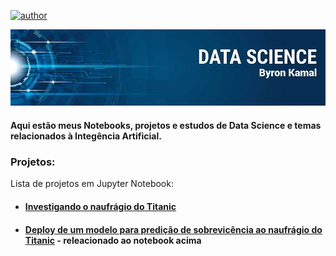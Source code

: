 [![author](https://img.shields.io/badge/autor-byronkamal-blue.svg)](https://www.linkedin.com/in/byron-kamal/) 

<p align="center">
  <img src="banner.jpg" >
</p>

#### Aqui estão meus Notebooks, projetos e estudos de Data Science e temas relacionados à Integência Artificial.

### Projetos:
 Lista de projetos em Jupyter Notebook:
 
 - #### [Investigando o naufrágio do Titanic](https://github.com/byronkamal/data_science/blob/master/Titanic/titanic.ipynb)
 - #### [Deploy de um modelo para predição de sobrevicência ao naufrágio do Titanic](https://github.com/byronkamal/titanic-survival-predict) - releacionado ao notebook acima
